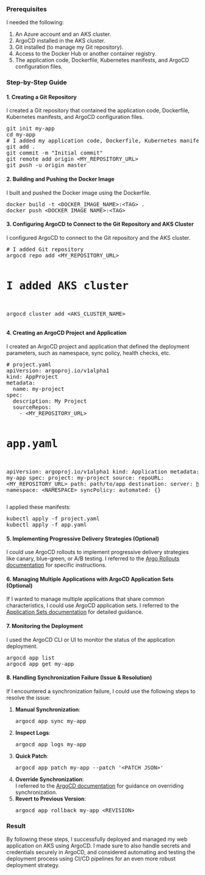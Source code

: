 <h3>Prerequisites</h3>
<p>I needed the following:</p>
<ol>
  <li>An Azure account and an AKS cluster.</li>
  <li>ArgoCD installed in the AKS cluster.</li>
  <li>Git installed (to manage my Git repository).</li>
  <li>Access to the Docker Hub or another container registry.</li>
  <li>The application code, Dockerfile, Kubernetes manifests, and ArgoCD configuration files.</li>
</ol>

<h3>Step-by-Step Guide</h3>

<h4>1. Creating a Git Repository</h4>
<p>I created a Git repository that contained the application code, Dockerfile, Kubernetes manifests, and ArgoCD configuration files.</p>
<pre>
git init my-app
cd my-app
# I added my application code, Dockerfile, Kubernetes manifests, and ArgoCD configuration files
git add .
git commit -m "Initial commit"
git remote add origin &lt;MY_REPOSITORY_URL&gt;
git push -u origin master
</pre>

<h4>2. Building and Pushing the Docker Image</h4>
<p>I built and pushed the Docker image using the Dockerfile.</p>
<pre>
docker build -t &lt;DOCKER_IMAGE_NAME&gt;:&lt;TAG&gt; .
docker push &lt;DOCKER_IMAGE_NAME&gt;:&lt;TAG&gt;
</pre>

<h4>3. Configuring ArgoCD to Connect to the Git Repository and AKS Cluster</h4>
<p>I configured ArgoCD to connect to the Git repository and the AKS cluster.</p>
<pre>
# I added Git repository
argocd repo add &lt;MY_REPOSITORY_URL&gt;

# I added AKS cluster
argocd cluster add &lt;AKS_CLUSTER_NAME&gt;
</pre>

<h4>4. Creating an ArgoCD Project and Application</h4>
<p>I created an ArgoCD project and application that defined the deployment parameters, such as namespace, sync policy, health checks, etc.</p>
<pre>
# project.yaml
apiVersion: argoproj.io/v1alpha1
kind: AppProject
metadata:
  name: my-project
spec:
  description: My Project
  sourceRepos:
    - &lt;MY_REPOSITORY_URL&gt;

# app.yaml
apiVersion: argoproj.io/v1alpha1
kind: Application
metadata:
  name: my-app
spec:
  project: my-project
  source:
    repoURL: &lt;MY_REPOSITORY_URL&gt;
    path: path/to/app
  destination:
    server: https://kubernetes.default.svc
    namespace: &lt;NAMESPACE&gt;
  syncPolicy:
    automated: {}
</pre>
<p>I applied these manifests:</p>
<pre>
kubectl apply -f project.yaml
kubectl apply -f app.yaml
</pre>

<h4>5. Implementing Progressive Delivery Strategies (Optional)</h4>
<p>I could use ArgoCD rollouts to implement progressive delivery strategies like canary, blue-green, or A/B testing. I referred to the <a href="https://argoproj.github.io/argo-rollouts/">Argo Rollouts documentation</a> for specific instructions.</p>

<h4>6. Managing Multiple Applications with ArgoCD Application Sets (Optional)</h4>
<p>If I wanted to manage multiple applications that share common characteristics, I could use ArgoCD application sets. I referred to the <a href="https://argoproj.github.io/argo-cd/user-guide/application-sets/">Application Sets documentation</a> for detailed guidance.</p>

<h4>7. Monitoring the Deployment</h4>
<p>I used the ArgoCD CLI or UI to monitor the status of the application deployment.</p>
<pre>
argocd app list
argocd app get my-app
</pre>

<h4>8. Handling Synchronization Failure (Issue &amp; Resolution)</h4>
<p>If I encountered a synchronization failure, I could use the following steps to resolve the issue:</p>
<ol>
  <li><b>Manual Synchronization</b>:<br><pre>argocd app sync my-app</pre></li>
  <li><b>Inspect Logs</b>:<br><pre>argocd app logs my-app</pre></li>
  <li><b>Quick Patch</b>:<br><pre>argocd app patch my-app --patch '&lt;PATCH_JSON&gt;'</pre></li>
  <li><b>Override Synchronization</b>:<br>I referred to the <a href="https://argoproj.github.io/argo-cd/user-guide/resource_overrides/">ArgoCD documentation</a> for guidance on overriding synchronization.</li>
  <li><b>Revert to Previous Version</b>:<br><pre>argocd app rollback my-app &lt;REVISION&gt;</pre></li>
</ol>

<h3>Result</h3>
<p>By following these steps, I successfully deployed and managed my web application on AKS using ArgoCD. I made sure to also handle secrets and credentials securely in ArgoCD, and considered automating and testing the deployment process using CI/CD pipelines for an even more robust deployment strategy.</p>
